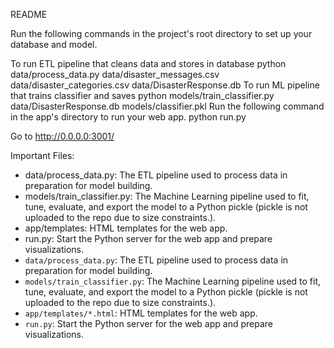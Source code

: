 README

Run the following commands in the project's root directory to set up your database and model.

To run ETL pipeline that cleans data and stores in database python data/process_data.py data/disaster_messages.csv data/disaster_categories.csv data/DisasterResponse.db
To run ML pipeline that trains classifier and saves python models/train_classifier.py data/DisasterResponse.db models/classifier.pkl
Run the following command in the app's directory to run your web app. python run.py

Go to http://0.0.0.0:3001/

Important Files:
 - data/process_data.py: The ETL pipeline used to process data in preparation for model building.
 - models/train_classifier.py: The Machine Learning pipeline used to fit, tune, evaluate, and export the model to a Python pickle (pickle is not uploaded to the repo due to size constraints.).
 - app/templates: HTML templates for the web app.
 - run.py: Start the Python server for the web app and prepare visualizations.
 - `data/process_data.py`: The ETL pipeline used to process data in preparation for model building.
 - `models/train_classifier.py`: The Machine Learning pipeline used to fit, tune, evaluate, and export the model to a Python pickle (pickle is not uploaded to the repo due to size constraints.).
 - `app/templates/*.html`: HTML templates for the web app.
 - `run.py`: Start the Python server for the web app and prepare visualizations.